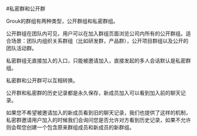 #私密群和公开群


Grouk的群组有两种类型，公开群组和私密群组。

公开群组在团队内可见，用户可以在加入群组页面浏览公司内所有的公开群组。适合场景：团队内组织关系群组（比如研发群，产品群），公开项目群组以及公开的团队活动群。

私密群组无直接加入的入口，只能被邀请加入，直接发起的多人会话默认是私密群组。

私密群和公开群可以互相转换。

公开群和私密群的历史记录都是永久保存，新成员加入可以看到加入前的聊天记录。


如果您不希望被邀请加入的新成员看到旧的聊天记录，我们也提供了这样的机制，私密群邀请用户加入的时候我们会询问您是否允许对方看到历史记录，如果不允许则会帮您创建一个包含原来群组成员和新成员的新群组。